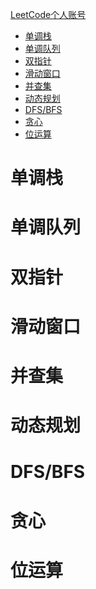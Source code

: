 [LeetCode个人账号](https://leetcode-cn.com/u/linbird/)

<!-- vim-markdown-toc GFM -->

+ [单调栈](#单调栈)
+ [单调队列](#单调队列)
+ [双指针](#双指针)
+ [滑动窗口](#滑动窗口)
+ [并查集](#并查集)
+ [动态规划](#动态规划)
+ [DFS/BFS](#dfsbfs)
+ [贪心](#贪心)
+ [位运算](#位运算)

<!-- vim-markdown-toc -->

# 单调栈

# 单调队列

# 双指针

# 滑动窗口

# 并查集

# 动态规划

# DFS/BFS

# 贪心

# 位运算

